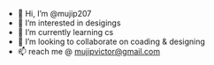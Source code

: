 - 👋 Hi, I’m @mujip207
- 👀 I’m interested in desigings
- 🌱 I’m currently learning cs
- 💞️ I’m looking to collaborate on coading & designing
- 📫 reach me @ mujipvictor@gmail.com
<!---
mujip207/mujip207 is a ✨ special ✨ repository because its `README.md` (this file) appears on your GitHub profile.
You can click the Preview link to take a look at your changes.
--->
